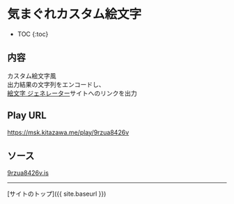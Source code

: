 # 気まぐれカスタム絵文字

* TOC
{:toc}

## 内容
カスタム絵文字風  
出力結果の文字列をエンコードし、  
[絵文字 ジェネレーター](https://emoji-gen.ninja/)サイトへのリンクを出力

## Play URL

https://msk.kitazawa.me/play/9rzua8426v

## ソース

[9rzua8426v.is](./../src/kitazawa/9rzua8426v.is)

----

[サイトのトップ]({{ site.baseurl }})
